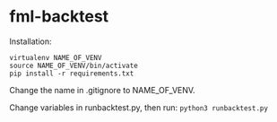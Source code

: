 # fml-backtest
Installation:
```
virtualenv NAME_OF_VENV
source NAME_OF_VENV/bin/activate
pip install -r requirements.txt
```
Change the name in .gitignore to NAME_OF_VENV.

Change variables in runbacktest.py, then run:
`python3 runbacktest.py`
